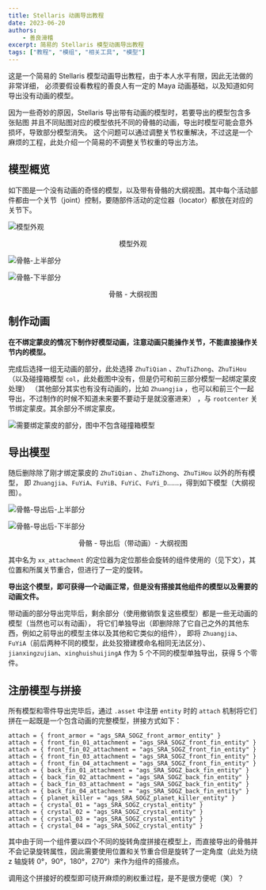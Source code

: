 ```yaml
---
title: Stellaris 动画导出教程
date: 2023-06-20
authors:
    - 善良滑稽
excerpt: 简易的 Stellaris 模型动画导出教程
tags: ["教程", "模组", "相关工具", "模型"]
---
```


这是一个简易的 Stellaris 模型动画导出教程，由于本人水平有限，因此无法做的非常详细，
必须要假设看教程的善良人有一定的 Maya 动画基础，以及知道如何导出没有动画的模型。

因为一些奇妙的原因，Stellaris 导出带有动画的模型时，若要导出的模型包含多张贴图
并且不同贴图对应的模型依托不同的骨骼的动画，导出时模型可能会意外损坏，导致部分模型消失。
这个问题可以通过调整关节权重解决，不过这是一个麻烦的工程，此处介绍一个简易的不调整关节权重的导出方法。

## 模型概览

如下图是一个没有动画的奇怪的模型，以及带有骨骼的大纲视图。其中每个活动部件都由一个关节（joint）控制，要随部件活动的定位器（locator）都放在对应的关节下。

![模型外观](../../../assets/blog/animation_export.assets/model_outlook.png)

<span style="
width: 100%; align-items: center; font-size: 0.75 rem;
display: flex; flex-direction: row; justify-content: center;
">
模型外观
</span>

![骨骼-上半部分](../../../assets/blog/animation_export.assets/skeleton_1.png)

![骨骼-下半部分](../../../assets/blog/animation_export.assets/skeleton_2.png)

<span style="
width: 100%; align-items: center; font-size: 0.75 rem;
display: flex; flex-direction: row; justify-content: center;
">
骨骼 - 大纲视图
</span>

## 制作动画

**在不绑定蒙皮的情况下制作好模型动画，注意动画只能操作关节，不能直接操作关节内的模型。**

完成后选择一组无动画的部分，此处选择 `ZhuTiQian` 、`ZhuTiZhong`、`ZhuTiHou`
（以及碰撞箱模型 `col`，此处截图中没有，但是仍可和前三部分模型一起绑定蒙皮处理）
（其他部分其实也有没有动画的，比如 `Zhuangjia` ，也可以和前三个一起导出，不过制作的时候不知道未来要不要动于是就没塞进来）
，与 `rootcenter` 关节绑定蒙皮。其余部分不绑定蒙皮。

![需要绑定蒙皮的部分，图中不包含碰撞箱模型](../../../assets/blog/animation_export.assets/mask_part.png)

## 导出模型

随后删除除了刚才绑定蒙皮的 `ZhuTiQian` 、`ZhuTiZhong`、`ZhuTiHou` 以外的所有模型，
即 `Zhuangjia`、`FuYiA`、`FuYiB`、`FuYiC`、`FuYi_D`……，得到如下模型（大纲视图）。

![骨骼-导出后-上半部分](../../../assets/blog/animation_export.assets/skeleton_after_1.png)

![骨骼-导出后-下半部分](../../../assets/blog/animation_export.assets/skeleton_after_2.png)

<span style="
width: 100%; align-items: center; font-size: 0.75 rem;
display: flex; flex-direction: row; justify-content: center;
">
骨骼 - 导出后（带动画）- 大纲视图
</span>

其中名为 `xx_attachment` 的定位器为定位那些会旋转的组件使用的（见下文），其位置和所属关节重合，但进行了一定的旋转。

**导出这个模型，即可获得一个动画正常，但是没有搭接其他组件的模型以及需要的动画文件。**

带动画的部分导出完毕后，剩余部分（使用撤销恢复这些模型）都是一些无动画的模型（当然也可以有动画），
将它们单独导出（即删除除了它自己之外的其他东西，例如之前导出的模型主体以及其他和它类似的组件），
即将 `Zhuangjia`、`FuYiA`（前后两种不同的模型，此处狡猾建模命名相同无法区分）、`jianxingzujian`、`xinghuishuijingA` 作为 5 个不同的模型单独导出，获得 5 个零件。

## 注册模型与拼接

所有模型和零件导出完毕后，通过 `.asset` 中注册 `entity` 时的 `attach` 机制将它们拼在一起既是一个包含动画的完整模型，拼接方式如下：

```pdx
attach = { front_armor = "ags_SRA_SOGZ_front_armor_entity" }
attach = { front_fin_01_attachment = "ags_SRA_SOGZ_front_fin_entity" }
attach = { front_fin_02_attachment = "ags_SRA_SOGZ_front_fin_entity" }
attach = { front_fin_03_attachment = "ags_SRA_SOGZ_front_fin_entity" }
attach = { front_fin_04_attachment = "ags_SRA_SOGZ_front_fin_entity" }
attach = { back_fin_01_attachment = "ags_SRA_SOGZ_back_fin_entity" }
attach = { back_fin_02_attachment = "ags_SRA_SOGZ_back_fin_entity" }
attach = { back_fin_03_attachment = "ags_SRA_SOGZ_back_fin_entity" }
attach = { back_fin_04_attachment = "ags_SRA_SOGZ_back_fin_entity" }
attach = { planet_killer = "ags_SRA_SOGZ_planet_killer_entity" }
attach = { crystal_01 = "ags_SRA_SOGZ_crystal_entity" }
attach = { crystal_02 = "ags_SRA_SOGZ_crystal_entity" }
attach = { crystal_03 = "ags_SRA_SOGZ_crystal_entity" }
attach = { crystal_04 = "ags_SRA_SOGZ_crystal_entity" }
```

其中由于同一个组件要以四个不同的旋转角度拼接在模型上，而直接导出的骨骼并不会记录旋转属性，因此需要使用位置和关节重合但是旋转了一定角度（此处为绕 z 轴旋转 0°，90°，180°，270°）来作为组件的搭接点。

调用这个拼接好的模型即可绕开麻烦的刷权重过程，是不是很方便呢（笑）？
